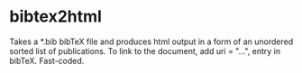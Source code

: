 bibtex2html
===========

Takes a *.bib bibTeX file and produces html output in a form of
an unordered sorted list of publications. To link to the document,
add uri = "...", entry in bibTeX. Fast-coded.
